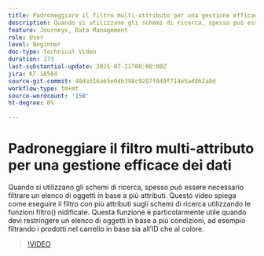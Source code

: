 ```yaml
---
title: Padroneggiare il filtro multi-attributo per una gestione efficace dei dati
description: Quando si utilizzano gli schemi di ricerca, spesso può essere necessario filtrare un elenco di oggetti in base a più attributi. Questo video spiega come eseguire il filtro con più attributi sugli schemi di ricerca utilizzando le funzioni filtro() nidificate. Questa funzione è particolarmente utile quando devi restringere un elenco di oggetti in base a più condizioni, ad esempio filtrando i prodotti nel carrello in base sia all’ID che al colore.
feature: Journeys, Data Management
role: User
level: Beginner
doc-type: Technical Video
duration: 173
last-substantial-update: 2025-07-21T00:00:00Z
jira: KT-18564
source-git-commit: 48da316a65e04b398c9297f049f714e5ad862a8d
workflow-type: tm+mt
source-wordcount: '150'
ht-degree: 0%

---
```



# Padroneggiare il filtro multi-attributo per una gestione efficace dei dati

Quando si utilizzano gli schemi di ricerca, spesso può essere necessario filtrare un elenco di oggetti in base a più attributi. Questo video spiega come eseguire il filtro con più attributi sugli schemi di ricerca utilizzando le funzioni filtro() nidificate. Questa funzione è particolarmente utile quando devi restringere un elenco di oggetti in base a più condizioni, ad esempio filtrando i prodotti nel carrello in base sia all’ID che al colore.

>[!VIDEO](https://video.tv.adobe.com/v/3469312/?learn=on&enablevpops)
